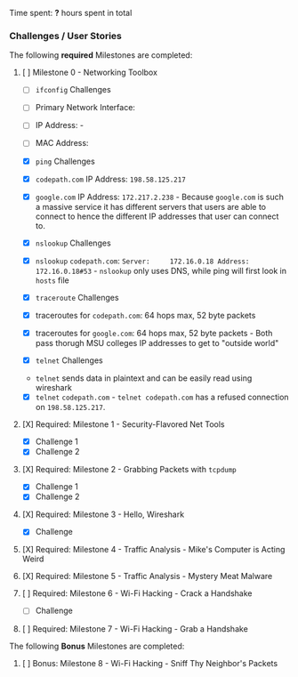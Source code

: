 Time spent: **?** hours spent in total 
### Challenges / User Stories
The following **required** Milestones are completed:
1. [ ]  Milestone 0 - Networking Toolbox
    - [ ]  `ifconfig` Challenges
      - [ ]  Primary Network Interface: 
      - [ ]  IP Address: 
       - 
      - [ ]  MAC Address: 

    - [X]  `ping` Challenges
      -  [x]  `codepath.com` IP Address: `198.58.125.217`
      -  [X]  `google.com` IP Address: `172.217.2.238`
       -  Because `google.com` is such a massive service it has different servers that users are able to connect to hence the different IP addresses that user can connect to.

    - [X]  `nslookup` Challenges
      - [X]  `nslookup` `codepath.com`: `Server:     172.16.0.18
Address:    172.16.0.18#53`
       -  `nslookup` only uses DNS, while ping will first look in `hosts` file

    - [X]  `traceroute` Challenges
      - [X]  traceroutes for `codepath.com`: 64 hops max, 52 byte packets
      - [X]  traceroutes for `google.com`: 64 hops max, 52 byte packets
       -  Both pass thorugh MSU colleges IP addresses to get to "outside world"

    - [X]  `telnet` Challenges
      -   `telnet` sends data in plaintext and can be easily read using wireshark
      - [X]  `telnet` `codepath.com`
        -  `telnet codepath.com` has a refused connection on `198.58.125.217`.

1. [X]  Required: Milestone 1 - Security-Flavored Net Tools
    - [X]  Challenge 1
    - [X]  Challenge 2

1. [X]  Required: Milestone 2 - Grabbing Packets with `tcpdump`
    - [X]  Challenge 1
    - [X]  Challenge 2

1. [X]  Required: Milestone 3 - Hello, Wireshark
    - [X]  Challenge

1. [X]  Required: Milestone 4 - Traffic Analysis - Mike's Computer is Acting Weird

1. [X]  Required: Milestone 5 - Traffic Analysis - Mystery Meat Malware

1. [ ]  Required: Milestone 6 - Wi-Fi Hacking - Crack a Handshake
    - [ ]  Challenge

1. [ ]  Required: Milestone 7 - Wi-Fi Hacking - Grab a Handshake


The following **Bonus** Milestones are completed:
1. [ ] Bonus: Milestone 8 - Wi-Fi Hacking - Sniff Thy Neighbor's Packets
